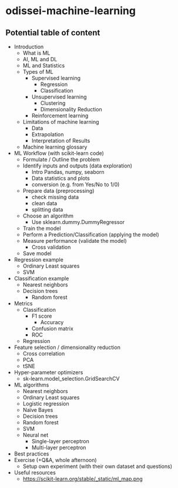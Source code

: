 # odissei-machine-learning


## Potential table of content

- Introduction
    -  What is ML
    -  AI, ML and DL
    -  ML and Statistics
    -  Types of ML
        -  Supervised learning
            -  Regression
            -  Classification
        -  Unsupervised learning
            -  Clustering
            -  Dimensionality Reduction
        -  Reinforcement learning
    - Limitations of machine learning
        - Data
        - Extrapolation
        - Interpretation of Results
    - Machine learning glossary
-  ML Workflow (with scikit-learn code)
    -  Formulate / Outline the problem
    -  Identify inputs and outputs (data exploration)
        -  Intro Pandas, numpy, seaborn
        -  Data statistics and plots
        -  conversion (e.g. from Yes/No to 1/0)
    -  Prepare data (preprocessing)
        -  check missing data
        -  clean data
        -  splitting data
    -  Choose an algorithm
        -  Use sklearn.dummy.DummyRegressor
    -  Train the model
    -  Perform a Prediction/Classification (applying the model)
    -  Measure performance (validate the model)
        -  Cross validation
    -  Save model
-  Regression example
    -  Ordinary Least squares
    -  SVM
-  Classification example
    -  Nearest neighbors
    -  Decision trees
        -  Random forest
-  Metrics
    -  Classification
        -  F1 score
            -  Accuracy
        -  Confusion matrix
        -  ROC
    -  Regression
-  Feature selection / dimensionality reduction
    -  Cross correlation
    -  PCA
    -  tSNE
-  Hyper-parameter optimizers
    -  sk-learn.model_selection.GridSearchCV
-  ML algorithms
    -  Nearest neighbors
    -  Ordinary Least squares
    -  Logistic regression
    -  Naïve Bayes
    -  Decision trees
    -  Random forest
    -  SVM
    -  Neural net
        -  Single-layer perceptron
        -  Multi-layer perceptron
-  Best practices
-  Exercise (+Q&A, whole afternoon)
    -  Setup own experiment (with their own dataset and questions)
-  Useful resources
    -  https://scikit-learn.org/stable/_static/ml_map.png

